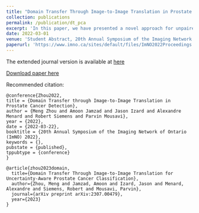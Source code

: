 ```yaml
---
title: "Domain Transfer Through Image-to-Image Translation in Prostate Cancer Detection"
collection: publications
permalink: /publication/dt_pca
excerpt: 'In this paper, we have presented a novel approach for unpaired image-to-image translation of prostate mp-MRI for classifying clinically significant PCa, to be applied in data-constrained settings. First, we introduce domain transfer, a novel pipeline to translate unpaired 3.0T multi-parametric prostate MRIs to 1.5T, to increase the number of training data. Second, we estimate the uncertainty of our models through an evidential deep learning approach; and leverage the dataset filtering technique during the training process. Furthermore, we introduce a simple, yet efficient Evidential Focal Loss that incorporates the focal loss with evidential uncertainty to train our model. Experiments have shown the superior performance of the proposed approach.'
date: 2022-03-01
venue: 'Student Abstract, 20th Annual Symposium of the Imaging Network of Ontario (ImNO)'
paperurl: 'https://www.imno.ca/sites/default/files/ImNO2022Proceedings.pdf'
---
```


The extended journal version is available at [here](https://arxiv.org/abs/2307.00479)

[Download paper here](http://simonZhou86.github.io/files/dt_pca.pdf)

Recommended citation:

```{bibtex}
@conference{Zhou2022,
title = {Domain Transfer through Image-to-Image Translation in Prostate Cancer Detection},
author = {Meng Zhou and Amoon Jamzad and Jason Izard and Alexandre Menard and Robert Siemens and Parvin Mousavi},
year = {2022},
date = {2022-03-22},
booktitle = {20th Annual Symposium of the Imaging Network of Ontario (ImNO) 2022},
keywords = {},
pubstate = {published},
tppubtype = {conference}
}
```

```{bibtex}
@article{zhou2023domain,
  title={Domain Transfer Through Image-to-Image Translation for Uncertainty-Aware Prostate Cancer Classification},
  author={Zhou, Meng and Jamzad, Amoon and Izard, Jason and Menard, Alexandre and Siemens, Robert and Mousavi, Parvin},
  journal={arXiv preprint arXiv:2307.00479},
  year={2023}
}
```